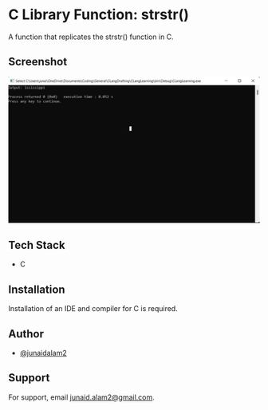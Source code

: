 
# C Library Function: strstr()
A function that replicates the strstr() function in C. 



## Screenshot

![Screenshot](https://github.com/junaidalam2/strstr/blob/main/screenshot.jpg?raw=true)


## Tech Stack

* C


## Installation
Installation of an IDE and compiler for C is required. 

## Author

- [@junaidalam2](https://github.com/junaidalam2)


## Support

For support, email junaid.alam2@gmail.com.
